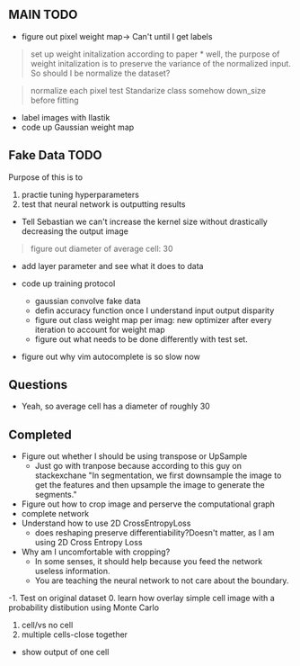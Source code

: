 ## MAIN TODO
* figure out pixel weight map-> Can't until I get labels

> set up weight initalization according to paper
    * well, the purpose of weight initalization is to preserve the variance of the normalized input. So should I be normalize the dataset?

> normalize each pixel
> test Standarize class
> somehow down_size before fitting

* label images with Ilastik
* code up Gaussian weight map


## Fake Data TODO
Purpose of this is to 
1. practie tuning hyperparameters
2. test that neural network is outputting results

* Tell Sebastian we can't increase the kernel size without drastically decreasing the output image

> figure out diameter of average cell: 30
* add layer parameter and see what it does to data
* code up training protocol
    * gaussian convolve fake data
    * defin accuracy function once I understand input output disparity
    * figure out class weight map per imag: new optimizer after every iteration to account for weight map
    * figure out what needs to be done differently with test set.

* figure out why vim autocomplete is so slow now


## Questions
* Yeah, so average cell has a diameter of roughly 30

## Completed
* Figure out whether I should be using transpose or UpSample
    * Just go with tranpose because according to this guy on stackexchane "In segmentation, we first downsample the image to get the features and then upsample the image to generate the segments."
* Figure out how to crop image and perserve the computational graph
* complete network
* Understand how to use 2D CrossEntropyLoss
    * does reshaping preserve differentiability?Doesn't matter, as I am using 2D Cross Entropy Loss
* Why am I uncomfortable with cropping?
    * In some senses, it should help because you feed the network useless information. 
    * You are teaching the neural network to not care about the boundary.


-1. Test on original dataset
0. learn how overlay simple cell image with a probability distibution using Monte Carlo
1. cell/vs no cell
2. multiple cells-close together

* show output of one cell
